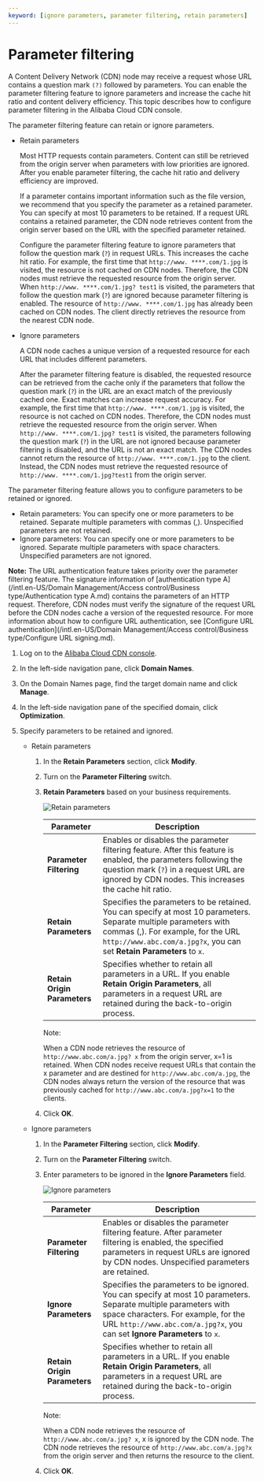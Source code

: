 ```yaml
---
keyword: [ignore parameters, parameter filtering, retain parameters]
---
```


# Parameter filtering

A Content Delivery Network \(CDN\) node may receive a request whose URL contains a question mark `(?)` followed by parameters. You can enable the parameter filtering feature to ignore parameters and increase the cache hit ratio and content delivery efficiency. This topic describes how to configure parameter filtering in the Alibaba Cloud CDN console.

The parameter filtering feature can retain or ignore parameters.

-   Retain parameters

    Most HTTP requests contain parameters. Content can still be retrieved from the origin server when parameters with low priorities are ignored. After you enable parameter filtering, the cache hit ratio and delivery efficiency are improved.

    If a parameter contains important information such as the file version, we recommend that you specify the parameter as a retained parameter. You can specify at most 10 parameters to be retained. If a request URL contains a retained parameter, the CDN node retrieves content from the origin server based on the URL with the specified parameter retained.

    Configure the parameter filtering feature to ignore parameters that follow the question mark \(`?`\) in request URLs. This increases the cache hit ratio. For example, the first time that `http://www. ****.com/1.jpg` is visited, the resource is not cached on CDN nodes. Therefore, the CDN nodes must retrieve the requested resource from the origin server. When `http://www. ****.com/1.jpg? test1` is visited, the parameters that follow the question mark \(`?`\) are ignored because parameter filtering is enabled. The resource of `http://www. ****.com/1.jpg` has already been cached on CDN nodes. The client directly retrieves the resource from the nearest CDN node.

-   Ignore parameters

    A CDN node caches a unique version of a requested resource for each URL that includes different parameters.

    After the parameter filtering feature is disabled, the requested resource can be retrieved from the cache only if the parameters that follow the question mark \(`?`\) in the URL are an exact match of the previously cached one. Exact matches can increase request accuracy. For example, the first time that `http://www. ****.com/1.jpg` is visited, the resource is not cached on CDN nodes. Therefore, the CDN nodes must retrieve the requested resource from the origin server. When `http://www. ****.com/1.jpg? test1` is visited, the parameters following the question mark \(`?`\) in the URL are not ignored because parameter filtering is disabled, and the URL is not an exact match. The CDN nodes cannot return the resource of `http://www. ****.com/1.jpg` to the client. Instead, the CDN nodes must retrieve the requested resource of `http://www. ****.com/1.jpg?test1` from the origin server.


The parameter filtering feature allows you to configure parameters to be retained or ignored.

-   Retain parameters: You can specify one or more parameters to be retained. Separate multiple parameters with commas \(,\). Unspecified parameters are not retained.
-   Ignore parameters: You can specify one or more parameters to be ignored. Separate multiple parameters with space characters. Unspecified parameters are not ignored.

**Note:** The URL authentication feature takes priority over the parameter filtering feature. The signature information of [authentication type A](/intl.en-US/Domain Management/Access control/Business type/Authentication type A.md) contains the parameters of an HTTP request. Therefore, CDN nodes must verify the signature of the request URL before the CDN nodes cache a version of the requested resource. For more information about how to configure URL authentication, see [Configure URL authentication](/intl.en-US/Domain Management/Access control/Business type/Configure URL signing.md).

1.  Log on to the [Alibaba Cloud CDN console](https://cdn.console.aliyun.com).

2.  In the left-side navigation pane, click **Domain Names**.

3.  On the Domain Names page, find the target domain name and click **Manage**.

4.  In the left-side navigation pane of the specified domain, click **Optimization**.

5.  Specify parameters to be retained and ignored.

    -   Retain parameters
        1.  In the **Retain Parameters** section, click **Modify**.
        2.  Turn on the **Parameter Filtering** switch.
        3.  **Retain Parameters** based on your business requirements.

            ![Retain parameters](https://static-aliyun-doc.oss-accelerate.aliyuncs.com/assets/img/en-US/9025924061/p57056.png)

            |Parameter|Description|
            |---------|-----------|
            |**Parameter Filtering**|Enables or disables the parameter filtering feature. After this feature is enabled, the parameters following the question mark \(`?`\) in a request URL are ignored by CDN nodes. This increases the cache hit ratio.|
            |**Retain Parameters**|Specifies the parameters to be retained. You can specify at most 10 parameters. Separate multiple parameters with commas \(,\). For example, for the URL `http://www.abc.com/a.jpg?x`, you can set **Retain Parameters** to `x`.|
            |**Retain Origin Parameters**|Specifies whether to retain all parameters in a URL. If you enable **Retain Origin Parameters**, all parameters in a request URL are retained during the back-to-origin process.|

            Note:

            When a CDN node retrieves the resource of `http://www.abc.com/a.jpg? x` from the origin server, x=1 is retained. When CDN nodes receive request URLs that contain the x parameter and are destined for `http://www.abc.com/a.jpg`, the CDN nodes always return the version of the resource that was previously cached for `http://www.abc.com/a.jpg?x=1` to the clients.

        4.  Click **OK**.
    -   Ignore parameters
        1.  In the **Parameter Filtering** section, click **Modify**.
        2.  Turn on the **Parameter Filtering** switch.
        3.  Enter parameters to be ignored in the **Ignore Parameters** field.

            ![Ignore parameters](https://static-aliyun-doc.oss-accelerate.aliyuncs.com/assets/img/5161/15686049487304_en-US.png)

            |Parameter|Description|
            |---------|-----------|
            |**Parameter Filtering**|Enables or disables the parameter filtering feature. After parameter filtering is enabled, the specified parameters in request URLs are ignored by CDN nodes. Unspecified parameters are retained.|
            |**Ignore Parameters**|Specifies the parameters to be ignored. You can specify at most 10 parameters. Separate multiple parameters with space characters. For example, for the URL `http://www.abc.com/a.jpg?x`, you can set **Ignore Parameters** to `x`.|
            |**Retain Origin Parameters**|Specifies whether to retain all parameters in a URL. If you enable **Retain Origin Parameters**, all parameters in a request URL are retained during the back-to-origin process.|

            Note:

            When a CDN node retrieves the resource of `http://www.abc.com/a.jpg? x`, x is ignored by the CDN node. The CDN node retrieves the resource of `http://www.abc.com/a.jpg?x` from the origin server and then returns the resource to the client.

        4.  Click **OK**.

